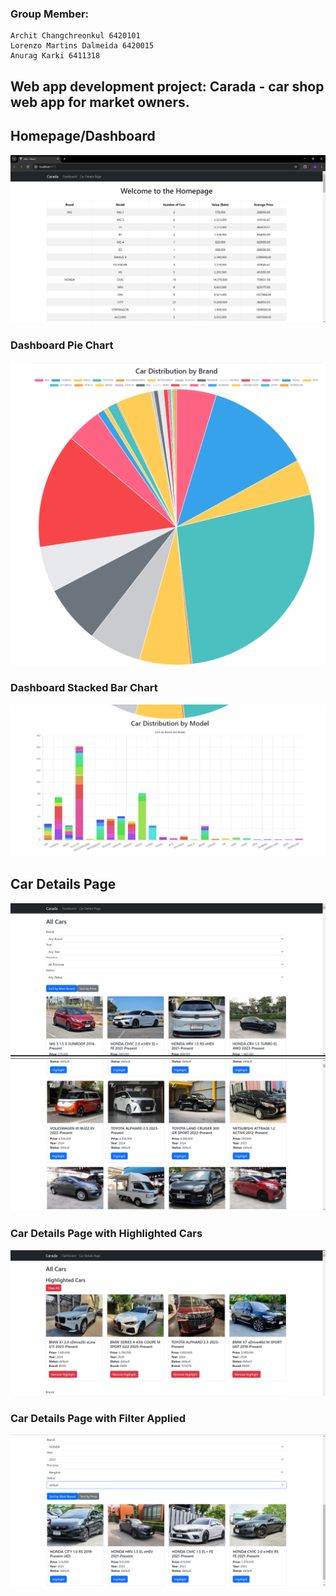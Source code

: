 ### Group Member:
```
Archit Changchreonkul 6420101
Lorenzo Martins Dalmeida 6420015
Anurag Karki 6411318
```

## Web app development project: Carada - car shop web app for market owners.

## Homepage/Dashboard
![Homepage](./images/img_home.png)

### Dashboard Pie Chart
![Pie Chart](./images/img_pie.png)

### Dashboard Stacked Bar Chart
![Stacked Bar Chart](./images/img-bar.png)

## Car Details Page
![Car Details 1](./images/img_cars1.png)
![Car Details 2](./images/img_cars2.png)

### Car Details Page with Highlighted Cars
![Highlighted Cars](./images/img_highlighted.png)

### Car Details Page with Filter Applied
![Filter Applied](./images/img_filter.png)
